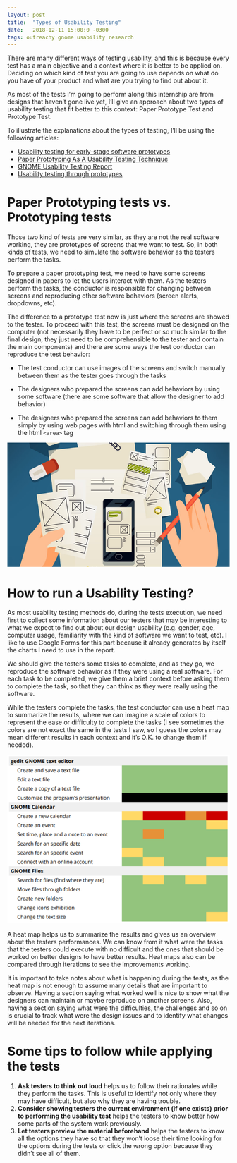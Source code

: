 ```yaml
---
layout: post
title:  "Types of Usability Testing"
date:   2018-12-11 15:00:0 -0300
tags: outreachy gnome usability research
---
```


There are many different ways of testing usability, and this is because every test has a main objective and a context where it is better to be applied on. Deciding on which kind of test you are going to use depends on what do you have of your product and what are you trying to find out about it.

As most of the tests I’m going to perform along this internship are from designs that haven’t gone live yet, I’ll give an approach about two types of usability testing that fit better to this context: Paper Prototype Test and Prototype Test.

To illustrate the explanations about the types of testing, I’ll be using the following articles:

* [Usability testing for early-stage software prototypes](https://opensource.com/article/17/9/paper-based-usability-testing)
* [Paper Prototyping As A Usability Testing Technique](https://usabilitygeek.com/paper-prototyping-as-a-usability-testing-technique/)
* [GNOME Usability Testing Report](https://medium.com/gnome-usability-testing-report/gnome-usability-testing-report-93320514ea86)
* [Usability testing through prototypes](https://opensource-usability.blogspot.com/2014/05/usability-testing-through-prototypes.html)

# Paper Prototyping tests vs. Prototyping tests
Those two kind of tests are very similar, as they are not the real software working, they are prototypes of screens that we want to test. So, in both kinds of tests, we need to simulate the software behavior as the testers perform the tasks.

To prepare a paper prototyping test, we need to have some screens designed in papers to let the users interact with them. As the testers perform the tasks, the conductor is responsible for changing between screens and reproducing other software behaviors (screen alerts, dropdowns, etc).

The difference to a prototype test now is just where the screens are showed to the tester. To proceed with this test, the screens must be designed on the computer (not necessarily they have to be perfect or so much similar to the final design, they just need to be comprehensible to the tester and contain the main components) and there are some ways the test conductor can reproduce the test behavior:

* The test conductor can use images of the screens and switch manually between them as the tester goes through the tasks

* The designers who prepared the screens can add behaviors by using some software (there are some software that allow the designer to add behavior)

* The designers who prepared the screens can add behaviors to them simply by using web pages with html and switching through them using the html `<area>` tag

![Image from [Usability Geek](https://usabilitygeek.com/paper-prototyping-as-a-usability-testing-technique/)](/assets/images/paper-prototyping-usability-illustration-1.jpg)

# How to run a Usability Testing?
As most usability testing methods do, during the tests execution, we need first to collect some information about our testers that may be interesting to what we expect to find out about our design usability (e.g. gender, age, computer usage, familiarity with the kind of software we want to test, etc). I like to use Google Forms for this part because it already generates by itself the charts I need to use in the report.

We should give the testers some tasks to complete, and as they go, we reproduce the software behavior as if they were using a real software. For each task to be completed, we give them a brief context before asking them to complete the task, so that they can think as they were really using the software.

While the testers complete the tasks, the test conductor can use a heat map to summarize the results, where we can imagine a scale of colors to represent the ease or difficulty to complete the tasks (I see sometimes the colors are not exact the same in the tests I saw, so I guess the colors may mean different results in each context and it’s O.K. to change them if needed).

![The heatmap I got from my usability testing results](/assets/images/heatmap-example-1.png)

A heat map helps us to summarize the results and gives us an overview about the testers performances. We can know from it what were the tasks that the testers could execute with no difficult and the ones that should be worked on better designs to have better results. Heat maps also can be compared through iterations to see the improvements working.

It is important to take notes about what is happening during the tests, as the heat map is not enough to assume many details that are important to observe. Having a section saying what worked well is nice to show what the designers can maintain or maybe reproduce on another screens. Also, having a section saying what were the difficulties, the challenges and so on is crucial to track what were the design issues and to identify what changes will be needed for the next iterations.

# Some tips to follow while applying the tests
1. **Ask testers to think out loud** helps us to follow their rationales while they perform the tasks. This is useful to identify not only where they may have difficult, but also why they are having trouble.
2. **Consider showing testers the current environment (if one exists) prior to performing the usability test** helps the testers to know better how some parts of the system work previously.
3. **Let testers preview the material beforehand** helps the testers to know all the options they have so that they won’t loose their time looking for the options during the tests or click the wrong option because they didn’t see all of them.